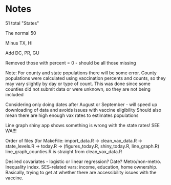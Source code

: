 Notes
=====

51 total "States"

The normal 50

Minus TX, HI

Add DC, PR, GU

Removed those with percent = 0 - should be all those missing

Note: For county and state populations there will be some error.
County populations were calculated using vaccination percents and counts, so they may vary slightly by day or type of count.
This was done since some counties did not submit data or were unknown, so they are not being included

Considering only doing dates after August or September - will speed up downloading of data and avoids issues with vaccine eligibility
Should also mean there are high enough vax rates to estimates populations

Line graph shiny app shows something is wrong with the state rates!  SEE WA!!!

Order of files (for MakeFile: import_data.R -> clean_vax_data.R -> state_levels.R -> today.R -> (figures_today.R, shiny_today.R, line_graph.R)
line_graph_counties.R is straight from clean_vax_data.R

Desired covariates - logistic or linear regression?  Date? Metro/non-metro. Inequality index. SES-related vars: income, education, home ownership.
Basically, trying to get at whether there are accessibility issues with the vaccine.

